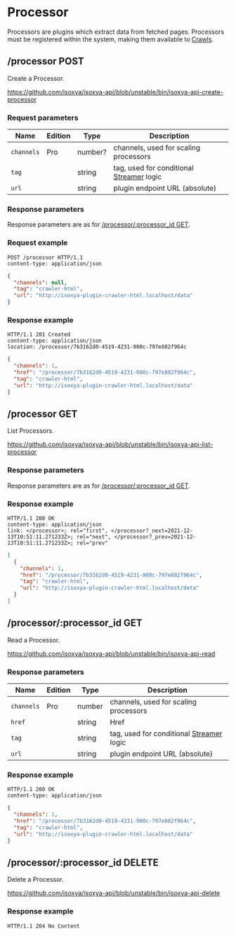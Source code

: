 # Processor

Processors are plugins which extract data from fetched pages. Processors must be registered within the system, making them available to [Crawls](Crawl.md).


## /processor POST

Create a Processor.

https://github.com/isoxya/isoxya-api/blob/unstable/bin/isoxya-api-create-processor  

### Request parameters

| Name       | Edition | Type    | Description                                             |
|------------|---------|---------|---------------------------------------------------------|
| `channels` | Pro     | number? | channels, used for scaling processors                   |
| `tag`      |         | string  | tag, used for conditional [Streamer](Streamer.md) logic |
| `url`      |         | string  | plugin endpoint URL (absolute)                          |

### Response parameters

Response parameters are as for [/processor/:processor_id GET](#processorprocessor_id-get).

### Request example

```http
POST /processor HTTP/1.1
content-type: application/json
```

```json
{
  "channels": null,
  "tag": "crawler-html",
  "url": "http://isoxya-plugin-crawler-html.localhost/data"
}
```

### Response example

```http
HTTP/1.1 201 Created
content-type: application/json
location: /processor/7b3162d0-4519-4231-900c-797e882f964c
```

```json
{
  "channels": 1,
  "href": "/processor/7b3162d0-4519-4231-900c-797e882f964c",
  "tag": "crawler-html",
  "url": "http://isoxya-plugin-crawler-html.localhost/data"
}
```


## /processor GET

List Processors.

https://github.com/isoxya/isoxya-api/blob/unstable/bin/isoxya-api-list-processor  

### Response parameters

Response parameters are as for [/processor/:processor_id GET](#processorprocessor_id-get).

### Response example

```http
HTTP/1.1 200 OK
content-type: application/json
link: </processor>; rel="first", </processor?_next=2021-12-13T10:51:11.271233Z>; rel="next", </processor?_prev=2021-12-13T10:51:11.271233Z>; rel="prev"
```

```json
[
  {
    "channels": 1,
    "href": "/processor/7b3162d0-4519-4231-900c-797e882f964c",
    "tag": "crawler-html",
    "url": "http://isoxya-plugin-crawler-html.localhost/data"
  }
]
```


## /processor/:processor_id GET

Read a Processor.

https://github.com/isoxya/isoxya-api/blob/unstable/bin/isoxya-api-read  

### Response parameters

| Name       | Edition | Type   | Description                                             |
|------------|---------|--------|---------------------------------------------------------|
| `channels` | Pro     | number | channels, used for scaling processors                   |
| `href`     |         | string | Href                                                    |
| `tag`      |         | string | tag, used for conditional [Streamer](Streamer.md) logic |
| `url`      |         | string | plugin endpoint URL (absolute)                          |

### Response example

```http
HTTP/1.1 200 OK
content-type: application/json
```

```json
{
  "channels": 1,
  "href": "/processor/7b3162d0-4519-4231-900c-797e882f964c",
  "tag": "crawler-html",
  "url": "http://isoxya-plugin-crawler-html.localhost/data"
}
```


## /processor/:processor_id DELETE

Delete a Processor.

https://github.com/isoxya/isoxya-api/blob/unstable/bin/isoxya-api-delete  

### Response example

```http
HTTP/1.1 204 No Content
```
